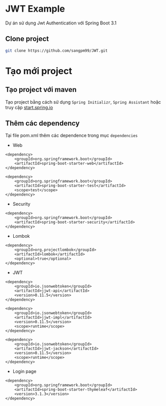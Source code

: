 # JWT Example
Dự án sử dụng Jwt Authentication với Spring Boot 3.1

## Clone project
```bash
git clone https://github.com/sangpm99/JWT.git
```

# Tạo mới project
## Tạo project với maven
Tạo project bằng cách sử dụng <code>Spring Initializr</code>, <code>Spring Assistant</code> hoặc truy cập [start.spring.io](https://start.spring.io/)

## Thêm các dependency
Tại file pom.xml thêm các dependence trong mục <code>dependencies</code>
- Web
```text
<dependency>
    <groupId>org.springframework.boot</groupId>
	<artifactId>spring-boot-starter-web</artifactId>
</dependency>

<dependency>
    <groupId>org.springframework.boot</groupId>
    <artifactId>spring-boot-starter-test</artifactId>
    <scope>test</scope>
</dependency>
```

- Security
```text
<dependency>
    <groupId>org.springframework.boot</groupId>
    <artifactId>spring-boot-starter-security</artifactId>
</dependency>
```

- Lombok
```text
<dependency>
    <groupId>org.projectlombok</groupId>
    <artifactId>lombok</artifactId>
    <optional>true</optional>
</dependency>
```

- JWT
```text
<dependency>
    <groupId>io.jsonwebtoken</groupId>
    <artifactId>jjwt-api</artifactId>
    <version>0.11.5</version>
</dependency>

<dependency>
    <groupId>io.jsonwebtoken</groupId>
    <artifactId>jjwt-impl</artifactId>
    <version>0.11.5</version>
    <scope>runtime</scope>
</dependency>

<dependency>
    <groupId>io.jsonwebtoken</groupId>
    <artifactId>jjwt-jackson</artifactId>
    <version>0.11.5</version>
    <scope>runtime</scope>
</dependency>
```
- Login page
```text
<dependency>
    <groupId>org.springframework.boot</groupId>
    <artifactId>spring-boot-starter-thymeleaf</artifactId>
    <version>3.1.3</version>
</dependency>
```